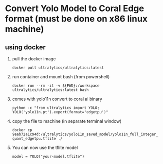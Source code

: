# Convert Yolo Model to Coral Edge format (must be done on x86 linux machine)

## using docker

1. pull the docker image

   `docker pull ultralytics/ultralytics:latest`

2. run container and mount bash (from powershell)

   `docker run --rm -it -v ${PWD}:/workspace ultralytics/ultralytics:latest bash`

3. comes with yolo11n convert to coral ai binary

   `python -c "from ultralytics import YOLO; YOLO('yolo11n.pt').export(format='edgetpu')"`

4. copy the file to machine (in separate terminal window)

   `docker cp 9eab72a1c94d:/ultralytics/yolo11n_saved_model/yolo11n_full_integer_quant_edgetpu.tflite ./`

5. You can now use the tflite model

   `model = YOLO("your-model.tflite")`
